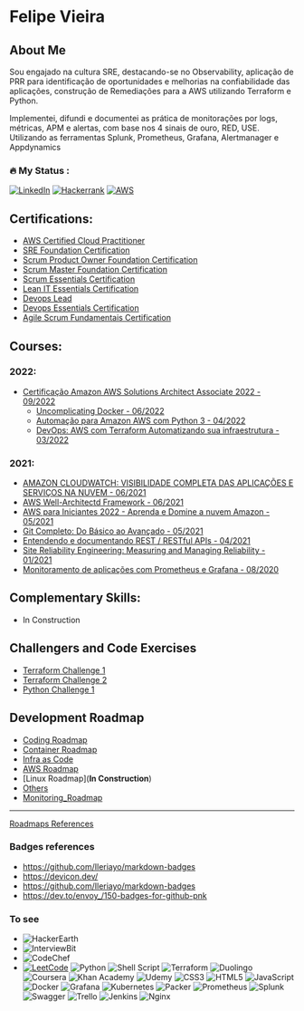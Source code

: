 <!---
Furipe09/Furipe09 is a ✨ special ✨ repository because its `README.md` (this file) appears on your GitHub profile.
You can click the Preview link to take a look at your changes.
--->

# Felipe Vieira

## About Me

Sou engajado na cultura SRE, destacando-se no Observability, aplicação de PRR para identificação de oportunidades e melhorias na confiabilidade das aplicações, 
construção de Remediações para a AWS utilizando Terraform e Python.

Implementei, difundi e documentei as prática de monitorações por logs, métricas, APM e alertas, com base nos 4 sinais de ouro, RED, USE. 
Utilizando as ferramentas Splunk, Prometheus, Grafana, Alertmanager e Appdynamics
 
### :fire: My Status :

[![LinkedIn](https://img.shields.io/badge/linkedin-%230077B5.svg?style=for-the-badge&logo=linkedin&logoColor=white)](https://www.linkedin.com/in/felipe-alexandre-vieira/)
[![Hackerrank](https://img.shields.io/badge/-Hackerrank-2EC866?style=for-the-badge&logo=HackerRank&logoColor=white)](https://www.hackerrank.com/Furipe09) 
[![AWS](https://img.shields.io/badge/AWS-%23FF9900.svg?style=for-the-badge&logo=amazon-aws&logoColor=white)](https://www.credly.com/badges/daf38308-e6d6-4d37-931d-fffb2df32db7/linked_in)

## Certifications:

  - [AWS Certified Cloud Practitioner](https://www.credly.com/badges/daf38308-e6d6-4d37-931d-fffb2df32db7/linked_in)
  - [SRE Foundation Certification](https://www.linkedin.com/feed/update/urn:li:activity:6902217279426441216/?updateEntityUrn=urn%3Ali%3Afs_feedUpdate%3A%28V2%2Curn%3Ali%3Aactivity%3A6902217279426441216%29)
  - [Scrum Product Owner Foundation Certification](https://images.credential.net/embed/9jvqdzui.png)
  - [Scrum Master Foundation Certification](https://images.credential.net/embed/kw4jm0wb.png)
  - [Scrum Essentials Certification](https://images.credential.net/embed/n4ngnfxa.png)
  - [Lean IT Essentials Certification](https://images.credential.net/embed/dlyodgeb.png)
  - [Devops Lead](https://images.credential.net/embed/q8ly8u7c.png)
  - [Devops Essentials Certification](https://images.credential.net/embed/auz5wpjx.png)
  - [Agile Scrum Fundamentais Certification](https://images.credential.net/embed/vs9glu7c.png)

## Courses:

### 2022:

- [Certificação Amazon AWS Solutions Architect Associate 2022 - 09/2022](https://itau.udemy.com/certificate/UC-d10240ae-9920-47f3-ae3c-cb1abc025969/)
  - [Uncomplicating Docker - 06/2022](https://www.credential.net/fcd00b28-a332-4ed1-86e5-09bbd0c7190d#gs.lao431)
  - [Automação para Amazon AWS com Python 3 - 04/2022](https://itau.udemy.com/certificate/UC-bf4c22fc-d5e0-4df8-8b61-5359f336bf9d/)
  - [DevOps: AWS com Terraform Automatizando sua infraestrutura - 03/2022](https://www.udemy.com/certificate/UC-1ba94807-35cf-44b7-8b43-e79341788915/)

### 2021:

  - [AMAZON CLOUDWATCH: VISIBILIDADE COMPLETA DAS APLICAÇÕES E SERVIÇOS NA NUVEM - 06/2021](https://cursos.alura.com.br/certificate/5cf11198-9bce-43da-a3d3-a1eaa50dffa4)
  - [AWS Well-Architectd Framework - 06/2021](https://webfor.com.br/certificates/certificado-aws-well-architected-framework/?course_id=3723&cert-nonce=5253ef7fac)
  - [AWS para Iniciantes 2022 - Aprenda e Domine a nuvem Amazon - 05/2021](https://itau.udemy.com/certificate/UC-5e71e360-5601-4551-a55e-8091c61b1c06/)
  - [Git Completo: Do Básico ao Avançado - 05/2021](https://itau.udemy.com/certificate/UC-e67f9e0e-5c29-4559-81d3-4110a38e7614/)
  - [Entendendo e documentando REST / RESTful APIs - 04/2021](https://itau.udemy.com/certificate/UC-02a2c209-1680-498e-926b-805fe31b1928/)
  - [Site Reliability Engineering: Measuring and Managing Reliability - 01/2021](https://www.coursera.org/account/accomplishments/verify/V26TZB5GYYGF)
  - [Monitoramento de aplicações com Prometheus e Grafana - 08/2020](https://www.udemy.com/certificate/UC-e9de6b66-3a8d-4673-8e36-c0a6136e14c3/)
  </p>
</details>

## Complementary Skills:

  - In Construction

## Challengers and Code Exercises
  - [Terraform Challenge 1](https://github.com/Furipe09/Challenge1-Terraform)
  - [Terraform Challenge 2](https://github.com/Furipe09/Challenge2-Terraform)
  - [Python Challenge 1](https://github.com/Furipe09/Challenge-Python)
  
## Development Roadmap
  
  - [Coding Roadmap](https://github.com/Furipe09/Tech_Skills_Roadmap/blob/Master/Coding_Roadmap.md)
  - [Container Roadmap](https://github.com/Furipe09/Tech_Skills_Roadmap/blob/Master/Container_Roadmap.md)
  - [Infra as Code](https://github.com/Furipe09/Tech_Skills_Roadmap/blob/Master/IaC_Roadmap.md)
  - [AWS Roadmap](https://github.com/Furipe09/Tech_Skills_Roadmap/blob/Master/AWS_Roadmap.md)
  - [Linux Roadmap](**In Construction**)
  - [Others](https://github.com/Furipe09/Tech_Skills_Roadmap/blob/Master/Others.md)
  - [Monitoring_Roadmap](https://github.com/Furipe09/Tech_Skills_Roadmap/blob/Master/Observability_Roadmap.md)

---
[Roadmaps References](https://roadmap.sh/)

### **Badges references**

  - https://github.com/Ileriayo/markdown-badges
  - https://devicon.dev/
  - https://github.com/Ileriayo/markdown-badges
  - https://dev.to/envoy_/150-badges-for-github-pnk
   
### **To see**

  - ![HackerEarth](https://www.hackerearth.com/@felipe09)
  - ![InterviewBit](https://www.interviewbit.com/profile/Furipe09)
  - ![CodeChef](https://www.codechef.com/users/Furipe09)
  - [![LeetCode](https://img.shields.io/badge/LeetCode-000000?style=for-the-badge&logo=LeetCode&logoColor=#d16c06)](https://leetcode.com/Furipe09/) ![Python](https://img.shields.io/badge/python-3670A0?style=for-the-badge&logo=python&logoColor=ffdd54) ![Shell Script](https://img.shields.io/badge/shell_script-%23121011.svg?style=for-the-badge&logo=gnu-bash&logoColor=white) ![Terraform](https://img.shields.io/badge/terraform-%235835CC.svg?style=for-the-badge&logo=terraform&logoColor=white) ![Duolingo](https://img.shields.io/badge/Duolingo-%234DC730.svg?style=for-the-badge&logo=Duolingo&logoColor=white) ![Coursera](https://img.shields.io/badge/Coursera-%230056D2.svg?style=for-the-badge&logo=Coursera&logoColor=white) ![Khan Academy](https://img.shields.io/badge/KhanAcademy-%2314BF96.svg?style=for-the-badge&logo=KhanAcademy&logoColor=white) ![Udemy](https://img.shields.io/badge/Udemy-A435F0?style=for-the-badge&logo=Udemy&logoColor=white) ![CSS3](https://img.shields.io/badge/css3-%231572B6.svg?style=for-the-badge&logo=css3&logoColor=white) ![HTML5](https://img.shields.io/badge/html5-%23E34F26.svg?style=for-the-badge&logo=html5&logoColor=white) ![JavaScript](https://img.shields.io/badge/javascript-%23323330.svg?style=for-the-badge&logo=javascript&logoColor=%23F7DF1E) ![Docker](https://img.shields.io/badge/docker-%230db7ed.svg?style=for-the-badge&logo=docker&logoColor=white) ![Grafana](https://img.shields.io/badge/grafana-%23F46800.svg?style=for-the-badge&logo=grafana&logoColor=white) ![Kubernetes](https://img.shields.io/badge/kubernetes-%23326ce5.svg?style=for-the-badge&logo=kubernetes&logoColor=white) ![Packer](https://img.shields.io/badge/packer-%23E7EEF0.svg?style=for-the-badge&logo=packer&logoColor=%2302A8EF) ![Prometheus](https://img.shields.io/badge/Prometheus-E6522C?style=for-the-badge&logo=Prometheus&logoColor=white) ![Splunk](https://img.shields.io/badge/splunk-%23000000.svg?style=for-the-badge&logo=splunk&logoColor=white) ![Swagger](https://img.shields.io/badge/-Swagger-%23Clojure?style=for-the-badge&logo=swagger&logoColor=white) ![Trello](https://img.shields.io/badge/Trello-%23026AA7.svg?style=for-the-badge&logo=Trello&logoColor=white) ![Jenkins](https://img.shields.io/badge/jenkins-%232C5263.svg?style=for-the-badge&logo=jenkins&logoColor=white) ![Nginx](https://img.shields.io/badge/nginx-%23009639.svg?style=for-the-badge&logo=nginx&logoColor=white)
